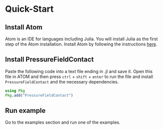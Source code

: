 # Quick-Start



## Install Atom

Atom is an IDE for languages including Julia.
You will install Julia as the first step of the Atom installation.
Install Atom by following the instructions [here](http://docs.junolab.org/latest/man/installation/).

## Install PressureFieldContact

Paste the following code into a text file ending in .jl and save it.
Open this file in ATOM and then press `ctrl` + `shift` + `enter` to run the file and install `PressureFieldContact` and the necessary dependencies.

```julia
using Pkg
Pkg.add("PressureFieldContact")
```

## Run example

Go to the examples section and run one of the examples.
